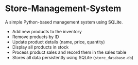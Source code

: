 # Store-Management-System
A simple Python-based management system using SQLite.
- Add new products to the inventory
- Remove products by ID
- Update product details (name, price, quantity)
- Display all products in stock
- Process product sales and record them in the sales table
- Stores all data persistently using SQLite (`store_database.db`)
